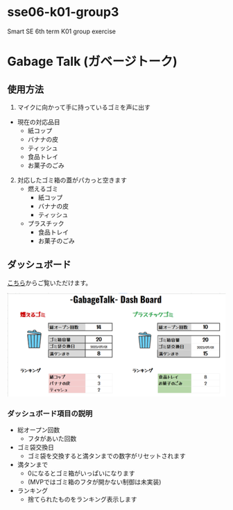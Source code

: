 # sse06-k01-group3
Smart SE 6th term K01 group exercise

# Gabage Talk (ガベージトーク)

## 使用方法

1. マイクに向かって手に持っているゴミを声に出す
  - 現在の対応品目
    - 紙コップ
    - バナナの皮
    - ティッシュ
    - 食品トレイ
    - お菓子のごみ 
2. 対応したゴミ箱の蓋がパカっと空きます
   - 燃えるゴミ
     - 紙コップ
     - バナナの皮
     - ティッシュ
   - プラスチック
     - 食品トレイ
     - お菓子のごみ

## ダッシュボード

[こちら](https://docs.google.com/spreadsheets/d/10Y0HR7GheCM4zg23Cxq_TkGvJpp0yrMm7bv4hZ4LIh8/edit?usp=sharing)からご覧いただけます。

![dashboard](./img/dashboard.png)

### ダッシュボード項目の説明

- 総オープン回数
  - フタがあいた回数
- ゴミ袋交換日
  - ゴミ袋を交換すると満タンまでの数字がリセットされます
- 満タンまで
  - 0になるとゴミ箱がいっぱいになります
  - (MVPではゴミ箱のフタが開かない制御は未実装)
- ランキング
  - 捨てられたものをランキング表示します

